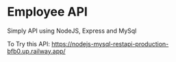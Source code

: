 # Employee API
Simply API using NodeJS, Express and MySql 

To Try this API:
https://nodejs-mysql-restapi-production-bfb0.up.railway.app/ 
